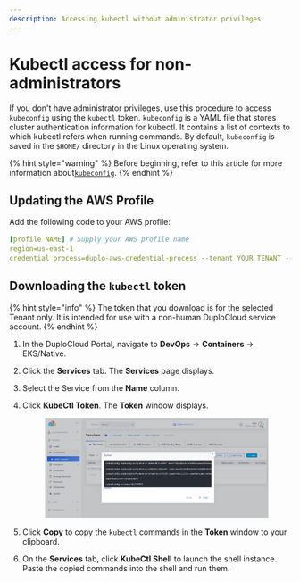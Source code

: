 ```yaml
---
description: Accessing kubectl without administrator privileges
---
```


# Kubectl access for non-administrators

If you don't have administrator privileges, use this procedure to access `kubeconfig` using the `kubectl` token. `kubeconfig` is a YAML file that stores cluster authentication information for kubectl. It contains a list of contexts to which kubectl refers when running commands. By default, `kubeconfig` is saved in the `$HOME/` directory in the Linux operating system.

{% hint style="warning" %}
Before beginning, refer to this article for more information about[`kubeconfig`](https://kubernetes.io/docs/concepts/configuration/organize-cluster-access-kubeconfig/).
{% endhint %}

## Updating the AWS Profile

Add the following code to your AWS profile:

```yaml
[profile NAME] # Supply your AWS profile name
region=us-east-1
credential_process=duplo-aws-credential-process --tenant YOUR_TENANT --host  --interactive
```

## Downloading the `kubectl` token

{% hint style="info" %}
The token that you download is for the selected Tenant only. It is intended for use with a non-human DuploCloud service account.
{% endhint %}

1. In the DuploCloud Portal, navigate to **DevOps** -> **Containers** -> EKS/Native.
2. Click the **Services** tab. The **Services** page displays.
3. Select the Service from the **Name** column.
4.  Click **KubeCtl Token**. The **Token** window displays.

    <figure><img src="../../.gitbook/assets/AWS_Token_kubectl.png" alt=""><figcaption></figcaption></figure>
5. Click **Copy** to copy the `kubectl` commands in the **Token** window to your clipboard.
6. On the **Services** tab, click **KubeCtl Shell** to launch the shell instance. Paste the copied commands into the shell and run them.
